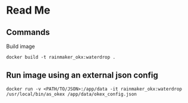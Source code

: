 # Read Me

## Commands
Build image
```
docker build -t rainmaker_okx:waterdrop .
```
## Run image using an external json config
```
docker run -v <PATH/TO/JSON>:/app/data -it rainmaker_okx:waterdrop /usr/local/bin/as_okex /app/data/okex_config.json
```
